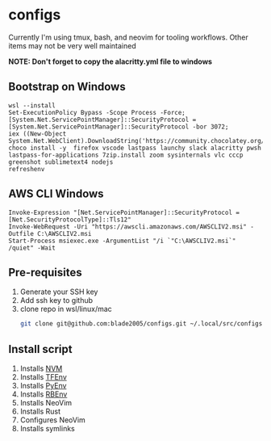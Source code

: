 # configs

Currently I'm using tmux, bash, and neovim for tooling workflows. Other
items may not be very well maintained

**NOTE: Don't forget to copy the alacritty.yml file to windows**

## Bootstrap on Windows
```pwsh
wsl --install
Set-ExecutionPolicy Bypass -Scope Process -Force;
[System.Net.ServicePointManager]::SecurityProtocol = [System.Net.ServicePointManager]::SecurityProtocol -bor 3072;
iex ((New-Object System.Net.WebClient).DownloadString('https://community.chocolatey.org/install.ps1'))
choco install -y  firefox vscode lastpass launchy slack alacritty pwsh lastpass-for-applications 7zip.install zoom sysinternals vlc cccp greenshot sublimetext4 nodejs
refreshenv
```

## AWS CLI Windows
```pwsh
Invoke-Expression "[Net.ServicePointManager]::SecurityProtocol = [Net.SecurityProtocolType]::Tls12"
Invoke-WebRequest -Uri "https://awscli.amazonaws.com/AWSCLIV2.msi" -Outfile C:\AWSCLIV2.msi
Start-Process msiexec.exe -ArgumentList "/i `"C:\AWSCLIV2.msi`" /quiet" -Wait
```

## Pre-requisites
1. Generate your SSH key
1. Add ssh key to github
1. clone repo in wsl/linux/mac
   ```bash
   git clone git@github.com:blade2005/configs.git ~/.local/src/configs
   ```

## Install script
1. Installs [NVM](https://github.com/nvm-sh/nvm)
1. Installs [TFEnv](https://github.com/tfutils/tfenv)
1. Installs [PyEnv](https://github.com/pyenv/pyenv)
1. Installs [RBEnv](https://github.com/rbenv/rbenv)
1. Installs NeoVim
1. Installs Rust
1. Configures NeoVim
1. Installs symlinks